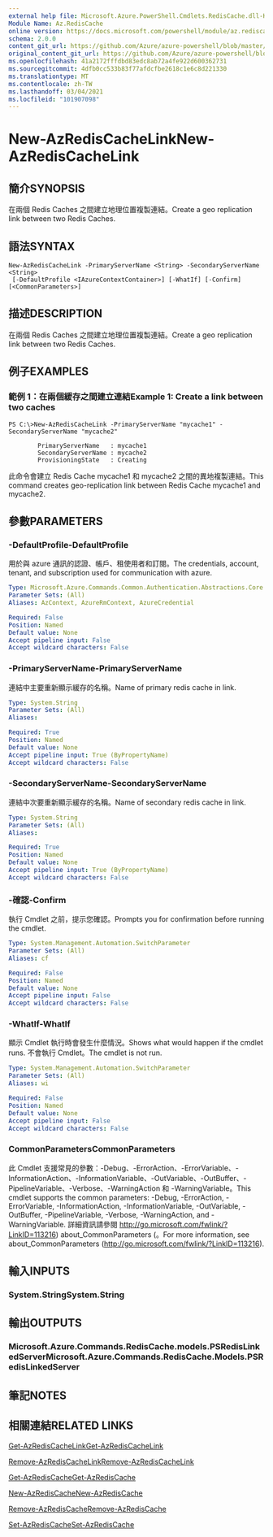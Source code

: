 ```yaml
---
external help file: Microsoft.Azure.PowerShell.Cmdlets.RedisCache.dll-Help.xml
Module Name: Az.RedisCache
online version: https://docs.microsoft.com/powershell/module/az.rediscache/new-azrediscachelink
schema: 2.0.0
content_git_url: https://github.com/Azure/azure-powershell/blob/master/src/RedisCache/RedisCache/help/New-AzRedisCacheLink.md
original_content_git_url: https://github.com/Azure/azure-powershell/blob/master/src/RedisCache/RedisCache/help/New-AzRedisCacheLink.md
ms.openlocfilehash: 41a2172fffdbd83edc8ab72a4fe922d600362731
ms.sourcegitcommit: 4dfb0cc533b83f77afdcfbe2618c1e6c8d221330
ms.translationtype: MT
ms.contentlocale: zh-TW
ms.lasthandoff: 03/04/2021
ms.locfileid: "101907098"
---
```

# <span data-ttu-id="40ba0-101">New-AzRedisCacheLink</span><span class="sxs-lookup"><span data-stu-id="40ba0-101">New-AzRedisCacheLink</span></span>

## <span data-ttu-id="40ba0-102">簡介</span><span class="sxs-lookup"><span data-stu-id="40ba0-102">SYNOPSIS</span></span>
<span data-ttu-id="40ba0-103">在兩個 Redis Caches 之間建立地理位置複製連結。</span><span class="sxs-lookup"><span data-stu-id="40ba0-103">Create a geo replication link between two Redis Caches.</span></span>

## <span data-ttu-id="40ba0-104">語法</span><span class="sxs-lookup"><span data-stu-id="40ba0-104">SYNTAX</span></span>

```
New-AzRedisCacheLink -PrimaryServerName <String> -SecondaryServerName <String>
 [-DefaultProfile <IAzureContextContainer>] [-WhatIf] [-Confirm] [<CommonParameters>]
```

## <span data-ttu-id="40ba0-105">描述</span><span class="sxs-lookup"><span data-stu-id="40ba0-105">DESCRIPTION</span></span>
<span data-ttu-id="40ba0-106">在兩個 Redis Caches 之間建立地理位置複製連結。</span><span class="sxs-lookup"><span data-stu-id="40ba0-106">Create a geo replication link between two Redis Caches.</span></span>

## <span data-ttu-id="40ba0-107">例子</span><span class="sxs-lookup"><span data-stu-id="40ba0-107">EXAMPLES</span></span>

### <span data-ttu-id="40ba0-108">範例 1：在兩個緩存之間建立連結</span><span class="sxs-lookup"><span data-stu-id="40ba0-108">Example 1: Create a link between two caches</span></span>
```
PS C:\>New-AzRedisCacheLink -PrimaryServerName "mycache1" -SecondaryServerName "mycache2"

        PrimaryServerName   : mycache1
        SecondaryServerName : mycache2
        ProvisioningState   : Creating
```

<span data-ttu-id="40ba0-109">此命令會建立 Redis Cache mycache1 和 mycache2 之間的異地複製連結。</span><span class="sxs-lookup"><span data-stu-id="40ba0-109">This command creates geo-replication link between Redis Cache mycache1 and mycache2.</span></span>

## <span data-ttu-id="40ba0-110">參數</span><span class="sxs-lookup"><span data-stu-id="40ba0-110">PARAMETERS</span></span>

### <span data-ttu-id="40ba0-111">-DefaultProfile</span><span class="sxs-lookup"><span data-stu-id="40ba0-111">-DefaultProfile</span></span>
<span data-ttu-id="40ba0-112">用於與 azure 通訊的認證、帳戶、租使用者和訂閱。</span><span class="sxs-lookup"><span data-stu-id="40ba0-112">The credentials, account, tenant, and subscription used for communication with azure.</span></span>

```yaml
Type: Microsoft.Azure.Commands.Common.Authentication.Abstractions.Core.IAzureContextContainer
Parameter Sets: (All)
Aliases: AzContext, AzureRmContext, AzureCredential

Required: False
Position: Named
Default value: None
Accept pipeline input: False
Accept wildcard characters: False
```

### <span data-ttu-id="40ba0-113">-PrimaryServerName</span><span class="sxs-lookup"><span data-stu-id="40ba0-113">-PrimaryServerName</span></span>
<span data-ttu-id="40ba0-114">連結中主要重新顯示緩存的名稱。</span><span class="sxs-lookup"><span data-stu-id="40ba0-114">Name of primary redis cache in link.</span></span>

```yaml
Type: System.String
Parameter Sets: (All)
Aliases:

Required: True
Position: Named
Default value: None
Accept pipeline input: True (ByPropertyName)
Accept wildcard characters: False
```

### <span data-ttu-id="40ba0-115">-SecondaryServerName</span><span class="sxs-lookup"><span data-stu-id="40ba0-115">-SecondaryServerName</span></span>
<span data-ttu-id="40ba0-116">連結中次要重新顯示緩存的名稱。</span><span class="sxs-lookup"><span data-stu-id="40ba0-116">Name of secondary redis cache in link.</span></span>

```yaml
Type: System.String
Parameter Sets: (All)
Aliases:

Required: True
Position: Named
Default value: None
Accept pipeline input: True (ByPropertyName)
Accept wildcard characters: False
```

### <span data-ttu-id="40ba0-117">-確認</span><span class="sxs-lookup"><span data-stu-id="40ba0-117">-Confirm</span></span>
<span data-ttu-id="40ba0-118">執行 Cmdlet 之前，提示您確認。</span><span class="sxs-lookup"><span data-stu-id="40ba0-118">Prompts you for confirmation before running the cmdlet.</span></span>

```yaml
Type: System.Management.Automation.SwitchParameter
Parameter Sets: (All)
Aliases: cf

Required: False
Position: Named
Default value: None
Accept pipeline input: False
Accept wildcard characters: False
```

### <span data-ttu-id="40ba0-119">-WhatIf</span><span class="sxs-lookup"><span data-stu-id="40ba0-119">-WhatIf</span></span>
<span data-ttu-id="40ba0-120">顯示 Cmdlet 執行時會發生什麼情況。</span><span class="sxs-lookup"><span data-stu-id="40ba0-120">Shows what would happen if the cmdlet runs.</span></span>
<span data-ttu-id="40ba0-121">不會執行 Cmdlet。</span><span class="sxs-lookup"><span data-stu-id="40ba0-121">The cmdlet is not run.</span></span>

```yaml
Type: System.Management.Automation.SwitchParameter
Parameter Sets: (All)
Aliases: wi

Required: False
Position: Named
Default value: None
Accept pipeline input: False
Accept wildcard characters: False
```

### <span data-ttu-id="40ba0-122">CommonParameters</span><span class="sxs-lookup"><span data-stu-id="40ba0-122">CommonParameters</span></span>
<span data-ttu-id="40ba0-123">此 Cmdlet 支援常見的參數：-Debug、-ErrorAction、-ErrorVariable、-InformationAction、-InformationVariable、-OutVariable、-OutBuffer、-PipelineVariable、-Verbose、-WarningAction 和 -WarningVariable。</span><span class="sxs-lookup"><span data-stu-id="40ba0-123">This cmdlet supports the common parameters: -Debug, -ErrorAction, -ErrorVariable, -InformationAction, -InformationVariable, -OutVariable, -OutBuffer, -PipelineVariable, -Verbose, -WarningAction, and -WarningVariable.</span></span> <span data-ttu-id="40ba0-124">詳細資訊請參閱 http://go.microsoft.com/fwlink/?LinkID=113216) about_CommonParameters (。</span><span class="sxs-lookup"><span data-stu-id="40ba0-124">For more information, see about_CommonParameters (http://go.microsoft.com/fwlink/?LinkID=113216).</span></span>

## <span data-ttu-id="40ba0-125">輸入</span><span class="sxs-lookup"><span data-stu-id="40ba0-125">INPUTS</span></span>

### <span data-ttu-id="40ba0-126">System.String</span><span class="sxs-lookup"><span data-stu-id="40ba0-126">System.String</span></span>

## <span data-ttu-id="40ba0-127">輸出</span><span class="sxs-lookup"><span data-stu-id="40ba0-127">OUTPUTS</span></span>

### <span data-ttu-id="40ba0-128">Microsoft.Azure.Commands.RedisCache.models.PSRedisLinkedServer</span><span class="sxs-lookup"><span data-stu-id="40ba0-128">Microsoft.Azure.Commands.RedisCache.Models.PSRedisLinkedServer</span></span>

## <span data-ttu-id="40ba0-129">筆記</span><span class="sxs-lookup"><span data-stu-id="40ba0-129">NOTES</span></span>

## <span data-ttu-id="40ba0-130">相關連結</span><span class="sxs-lookup"><span data-stu-id="40ba0-130">RELATED LINKS</span></span>

[<span data-ttu-id="40ba0-131">Get-AzRedisCacheLink</span><span class="sxs-lookup"><span data-stu-id="40ba0-131">Get-AzRedisCacheLink</span></span>](./Get-AzRedisCacheLink.md)

[<span data-ttu-id="40ba0-132">Remove-AzRedisCacheLink</span><span class="sxs-lookup"><span data-stu-id="40ba0-132">Remove-AzRedisCacheLink</span></span>](./Remove-AzRedisCacheLink.md)

[<span data-ttu-id="40ba0-133">Get-AzRedisCache</span><span class="sxs-lookup"><span data-stu-id="40ba0-133">Get-AzRedisCache</span></span>](./Get-AzRedisCache.md)

[<span data-ttu-id="40ba0-134">New-AzRedisCache</span><span class="sxs-lookup"><span data-stu-id="40ba0-134">New-AzRedisCache</span></span>](./New-AzRedisCache.md)

[<span data-ttu-id="40ba0-135">Remove-AzRedisCache</span><span class="sxs-lookup"><span data-stu-id="40ba0-135">Remove-AzRedisCache</span></span>](./Remove-AzRedisCache.md)

[<span data-ttu-id="40ba0-136">Set-AzRedisCache</span><span class="sxs-lookup"><span data-stu-id="40ba0-136">Set-AzRedisCache</span></span>](./Set-AzRedisCache.md)